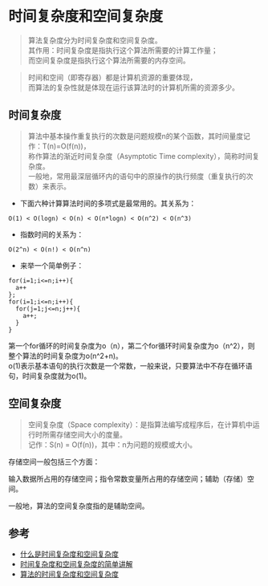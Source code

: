 # 时间复杂度和空间复杂度



>算法复杂度分为时间复杂度和空间复杂度。  
其作用：时间复杂度是指执行这个算法所需要的计算工作量；  
而空间复杂度是指执行这个算法所需要的内存空间。  

>时间和空间（即寄存器）都是计算机资源的重要体现，  
而算法的复杂性就是体现在运行该算法时的计算机所需的资源多少。


## 时间复杂度
>算法中基本操作重复执行的次数是问题规模n的某个函数，其时间量度记作：T(n)=O(f(n))，  
称作算法的渐近时间复杂度（Asymptotic Time complexity），简称时间复杂度。  
一般地，常用最深层循环内的语句中的原操作的执行频度（重复执行的次数）来表示。

- 下面六种计算算法时间的多项式是最常用的。其关系为：
```
O(1) < O(logn) < O(n) < O(n*logn) < O(n^2) < O(n^3)
```

- 指数时间的关系为：
```
O(2^n) < O(n!) < O(n^n)
```

- 来举一个简单例子：
```
for(i=1;i<=n;i++){
  a++
};
for(i=1;i<=n;i++){
  for(j=1;j<=n;j++){
    a++;
  }
}
```
第一个for循环的时间复杂度为o（n），第二个for循环时间复杂度为o（n^2），则整个算法的时间复杂度为o(n^2+n)。  
o(1)表示基本语句的执行次数是一个常数，一般来说，只要算法中不存在循环语句，时间复杂度就为o(1)。




## 空间复杂度

>空间复杂度（Space complexity）：是指算法编写成程序后，在计算机中运行时所需存储空间大小的度量。  
记作：S(n) = O(f(n))，其中：n为问题的规模或大小。

存储空间一般包括三个方面：

输入数据所占用的存储空间；指令常数变量所占用的存储空间；辅助（存储）空间。

一般地，算法的空间复杂度指的是辅助空间。


## 参考
- [什么是时间复杂度和空间复杂度](https://blog.csdn.net/leikun153/article/details/79143892)
- [时间复杂度和空间复杂度的简单讲解](https://blog.csdn.net/halotrriger/article/details/78994122)
- [算法的时间复杂度和空间复杂度](https://www.jianshu.com/p/88a1c8ed6254)
